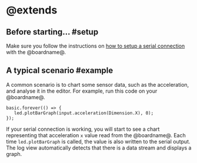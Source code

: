 # @extends

## Before starting... #setup

Make sure you follow the instructions on [how to setup a serial connection](/device/serial) with the @boardname@.

## A typical scenario #example

A common scenario is to chart some sensor data, such as the acceleration, and analyse it in the editor. For example, run this code on your @boardname@.

```blocks
basic.forever(() => {
   led.plotBarGraph(input.acceleration(Dimension.X), 0);
});
```

If your serial connection is working, you will start to see a chart representing that acceleration `x` value read from the @boardname@. Each time `led.plotBarGraph` is called, the value is also written to the serial output. The log view automatically detects that there is a data stream and displays a graph.
